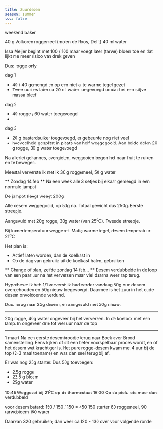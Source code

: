 ```yaml
---
title: Zuurdesem
season: summer
toc: false
---
```


weekend baker [](https://www.weekendbakery.com/posts/rye-sourdough-starter-in-easy-steps/comment-page-1/#comments)


40 g Volkoren roggemeel (molen de Roos, Delft)
40 ml water

Issa Meijer begint met 100 / 100 maar voegt later (tarwe) bloem toe en dat lijkt me meer risico van drek geven

Dus: rogge only

dag 1
- 40 / 40 gemengd en op een niet al te warme tegel gezet
- Twee uurtjes later ca 20 ml water toegevoegd omdat het een stijve massa bleef

dag 2
- 40 rogge / 60 water toegevoegd
-

dag 3
- 20 g basterdsuiker toegevoegd, er gebeurde nog niet veel
- hoeveelheid gesplitst in plaats van helf weggegooid. Aan beide delen 20 g rogge, 30 g water toegevoegd

Na allerlei gehannes, overgieten, weggooien begon het naar fruit te ruiken en te bewegen. 

Meestal ververste ik met ik 30 g roggemeel, 50 g water
<br>

** Zondag 14 feb **
Na een week alle 3 setjes bij elkaar gemengd in een normale jampot

De jampot (leeg) weegt 200g

Alle desem weggegooid, op 50g na. Totaal gewicht dus 250g. Eerste streepje.

Aangevuld met 20g rogge, 30g water (van 25<sup>o</sup>C). Tweede streepje.

Bij kamertemperatuur weggezet. Matig warme tegel, desem temperatuur 21<sup>o</sup>C 

Het plan is: 
- Actief laten worden, dan de koelkast in
- Op de dag van gebruik: uit de koelkast halen, gebruiken


** Change of plan, zelfde zondag 14 feb... **
Desem verdubbelde in de loop van een paar uur na het verversen maar viel daarna weer rap terug.

Hypothese: ik heb 1/1 ververst: ik had eerder vandaag 50g oud desem overgehouden en 50g nieuw toegevoegd. Daarmee is het zuur in het oude desem onvoldoende verdund.

Dus: terug naar 25g desem, en aangevuld met 50g nieuw.

---

20g rogge, 40g water ongeveer bij het verversen. In de koelbox met een lamp. In ongeveer drie tot vier uur naar de top



---

1 maart
Na een eerste desembroodje terug naar Boek over Brood samenstelling. Eens kijken of dit een beter voorspelbaar proces wordt, en of het desem wat krachtiger is. Het pure rogge-desem kwam met 4 uur bij de top (2-3 maal toename) en was dan snel terug bij af.

Er was nog 25g starter. Dus 50g toevoegen:
- 2.5g rogge
- 22.5 g bloem
- 25g water

10:45 Weggezet bij 21<sup>o</sup>C op de thermostaat
16:00 Op de piek. Iets meer dan verdubbeld


voor desem batard: 150 / 150 / 150 = 450
 150 starter
 60 roggemeel, 90 tarwebloem
 150 water
 
 Daarvan 320 gebruiken; dan weer ca 120 - 130 over voor volgende ronde